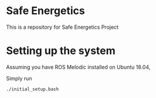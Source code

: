 # Safe Energetics
This is a repository for Safe Energetics Project


# Setting up the system

Assuming you have ROS Melodic installed on Ubuntu 18.04,

Simply run
```
./initial_setup.bash
```
